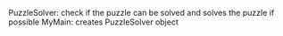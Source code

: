 PuzzleSolver: check if the puzzle can be solved and solves the puzzle if possible
MyMain: creates PuzzleSolver object
